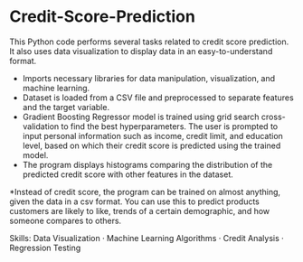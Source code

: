 # Credit-Score-Prediction
This Python code performs several tasks related to credit score prediction. It also uses data visualization to display data in an easy-to-understand format. 

- Imports necessary libraries for data manipulation, visualization, and machine learning. 
- Dataset is loaded from a CSV file and preprocessed to separate features and the target variable. 
- Gradient Boosting Regressor model is trained using grid search cross-validation to find the best hyperparameters. 
The user is prompted to input personal information such as income, credit limit, and education level, based on which their credit score is predicted using the trained model. 
- The program displays histograms comparing the distribution of the predicted credit score with other features in the dataset.


*Instead of credit score, the program can be trained on almost anything, given the data in a csv format. You can use this to predict products customers are likely to like, trends of a certain demographic, and how someone compares to others.

Skills: Data Visualization · Machine Learning Algorithms · Credit Analysis · Regression Testing
